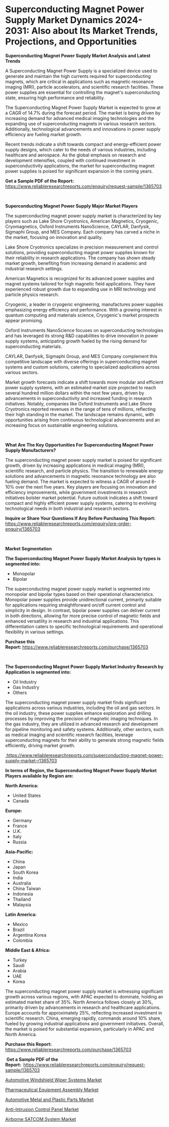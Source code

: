 <p><h1>Superconducting Magnet Power Supply Market Dynamics 2024-2031: Also about Its Market Trends, Projections, and Opportunities</h1></p><p><strong>Superconducting Magnet Power Supply Market Analysis and Latest Trends</strong></p>
<p><p>A Superconducting Magnet Power Supply is a specialized device used to generate and maintain the high currents required for superconducting magnets, which are critical in applications such as magnetic resonance imaging (MRI), particle accelerators, and scientific research facilities. These power supplies are essential for controlling the magnet's superconducting state, ensuring high performance and reliability.</p><p>The Superconducting Magnet Power Supply Market is expected to grow at a CAGR of 14.7% during the forecast period. The market is being driven by increasing demand for advanced medical imaging technologies and the expanding use of superconducting magnets in various research sectors. Additionally, technological advancements and innovations in power supply efficiency are fueling market growth. </p><p>Recent trends indicate a shift towards compact and energy-efficient power supply designs, which cater to the needs of various industries, including healthcare and aerospace. As the global emphasis on research and development intensifies, coupled with continued investment in superconductivity applications, the market for superconducting magnet power supplies is poised for significant expansion in the coming years.</p></p>
<p><strong>Get a Sample PDF of the Report:&nbsp;</strong> <a href="https://www.reliableresearchreports.com/enquiry/request-sample/1365703?utm_campaign=9&utm_medium=2&utm_source=Github&utm_content=ia&utm_term=11102024&utm_id=superconducting-magnet-power-supply">https://www.reliableresearchreports.com/enquiry/request-sample/1365703</a></p>
<p>&nbsp;</p>
<p><strong>Superconducting Magnet Power Supply Major Market Players</strong></p>
<p><p>The superconducting magnet power supply market is characterized by key players such as Lake Shore Cryotronics, American Magnetics, Cryogenic, Cryomagnetics, Oxford Instruments NanoScience, CAYLAR, Danfysik, Sigmaphi Group, and MES Company. Each company has carved a niche in the market, focusing on innovation and quality.</p><p>Lake Shore Cryotronics specializes in precision measurement and control solutions, providing superconducting magnet power supplies known for their reliability in research applications. The company has shown steady market growth, benefiting from increasing demand in academic and industrial research settings.</p><p>American Magnetics is recognized for its advanced power supplies and magnet systems tailored for high magnetic field applications. They have experienced robust growth due to expanding use in MRI technology and particle physics research.</p><p>Cryogenic, a leader in cryogenic engineering, manufactures power supplies emphasizing energy efficiency and performance. With a growing interest in quantum computing and materials science, Cryogenic's market prospects appear promising.</p><p>Oxford Instruments NanoScience focuses on superconducting technologies and has leveraged its strong R&D capabilities to drive innovation in power supply systems, anticipating growth fueled by the rising demand for superconducting materials.</p><p>CAYLAR, Danfysik, Sigmaphi Group, and MES Company complement this competitive landscape with diverse offerings in superconducting magnet systems and custom solutions, catering to specialized applications across various sectors.</p><p>Market growth forecasts indicate a shift towards more modular and efficient power supply systems, with an estimated market size projected to reach several hundred million dollars within the next few years, driven by advancements in superconductivity and increased funding in research initiatives. Notably, companies like Oxford Instruments and Lake Shore Cryotronics reported revenues in the range of tens of millions, reflecting their high standing in the market. The landscape remains dynamic, with opportunities arising from continuous technological advancements and an increasing focus on sustainable engineering solutions.</p></p>
<p>&nbsp;</p>
<p><strong>What Are The Key Opportunities For Superconducting Magnet Power Supply Manufacturers?</strong></p>
<p><p>The superconducting magnet power supply market is poised for significant growth, driven by increasing applications in medical imaging (MRI), scientific research, and particle physics. The transition to renewable energy solutions and advancements in magnetic resonance technology are also fueling demand. The market is expected to witness a CAGR of around 8-10% over the next five years. Key players are focusing on innovation and efficiency improvements, while government investments in research initiatives bolster market potential. Future outlook indicates a shift toward compact and highly efficient power supply systems, catering to evolving technological needs in both industrial and research sectors.</p></p>
<p><strong>Inquire or Share Your Questions If Any Before Purchasing This Report:</strong> <a href="https://www.reliableresearchreports.com/enquiry/pre-order-enquiry/1365703?utm_campaign=9&utm_medium=2&utm_source=Github&utm_content=ia&utm_term=11102024&utm_id=superconducting-magnet-power-supply">https://www.reliableresearchreports.com/enquiry/pre-order-enquiry/1365703</a></p>
<p>&nbsp;</p>
<p><strong>Market Segmentation</strong></p>
<p><strong>The Superconducting Magnet Power Supply Market Analysis by types is segmented into:</strong></p>
<p><ul><li>Monopolar</li><li>Bipolar</li></ul></p>
<p><p>The superconducting magnet power supply market is segmented into monopolar and bipolar types based on their operational characteristics. Monopolar power supplies provide unidirectional current, primarily suitable for applications requiring straightforward on/off current control and simplicity in design. In contrast, bipolar power supplies can deliver current in both directions, allowing for more precise control of magnetic fields and enhanced versatility in research and industrial applications. This differentiation caters to specific technological requirements and operational flexibility in various settings.</p></p>
<p><strong>Purchase this Report:&nbsp;</strong><a href="https://www.reliableresearchreports.com/purchase/1365703?utm_campaign=9&utm_medium=2&utm_source=Github&utm_content=ia&utm_term=11102024&utm_id=superconducting-magnet-power-supply">https://www.reliableresearchreports.com/purchase/1365703</a></p>
<p>&nbsp;</p>
<p><strong>The Superconducting Magnet Power Supply Market Industry Research by Application is segmented into:</strong></p>
<p><ul><li>Oil Industry</li><li>Gas Industry</li><li>Others</li></ul></p>
<p><p>The superconducting magnet power supply market finds significant applications across various industries, including the oil and gas sectors. In the oil industry, these power supplies enhance exploration and drilling processes by improving the precision of magnetic imaging techniques. In the gas industry, they are utilized in advanced research and development for pipeline monitoring and safety systems. Additionally, other sectors, such as medical imaging and scientific research facilities, leverage superconducting magnets for their ability to generate strong magnetic fields efficiently, driving market growth.</p></p>
<p><a href="https://www.reliableresearchreports.com/superconducting-magnet-power-supply-market-r1365703?utm_campaign=9&utm_medium=2&utm_source=Github&utm_content=ia&utm_term=11102024&utm_id=superconducting-magnet-power-supply">&nbsp;https://www.reliableresearchreports.com/superconducting-magnet-power-supply-market-r1365703</a></p>
<p><strong>In terms of Region, the Superconducting Magnet Power Supply Market Players available by Region are:</strong></p>
<p>
    <p> <strong> North America: </strong>
        <ul>
            <li>United States</li>
            <li>Canada</li>
        </ul>
        </p> 
    <p> <strong> Europe: </strong>
        <ul>
            <li>Germany</li>
            <li>France</li>
            <li>U.K.</li>
            <li>Italy</li>
            <li>Russia</li>
        </ul>
        </p> 
    <p> <strong> Asia-Pacific: </strong>
        <ul>
            <li>China</li>
            <li>Japan</li>
            <li>South Korea</li>
            <li>India</li>
            <li>Australia</li>
            <li>China Taiwan</li>
            <li>Indonesia</li>
            <li>Thailand</li>
            <li>Malaysia</li>
        </ul>
        </p> 
    <p> <strong> Latin America: </strong>
        <ul>
            <li>Mexico</li>
            <li>Brazil</li>
            <li>Argentina Korea</li>
            <li>Colombia</li>
        </ul>
        </p> 
    <p> <strong> Middle East & Africa: </strong>
        <ul>
            <li>Turkey</li>
            <li>Saudi</li>
            <li>Arabia</li>
            <li>UAE</li>
            <li>Korea</li>
        </ul>
    </p>
    </p>
<p><p>The superconducting magnet power supply market is witnessing significant growth across various regions, with APAC expected to dominate, holding an estimated market share of 35%. North America follows closely at 30%, primarily driven by advancements in research and healthcare applications. Europe accounts for approximately 25%, reflecting increased investment in scientific research. China, emerging rapidly, commands around 10% share, fueled by growing industrial applications and government initiatives. Overall, the market is poised for substantial expansion, particularly in APAC and North America.</p></p>
<p><strong>Purchase this Report: </strong><a href="https://www.reliableresearchreports.com/purchase/1365703?utm_campaign=9&utm_medium=2&utm_source=Github&utm_content=ia&utm_term=11102024&utm_id=superconducting-magnet-power-supply">https://www.reliableresearchreports.com/purchase/1365703</a></p>
<p>&nbsp;<strong>Get a Sample PDF of the Report:&nbsp;&nbsp;</strong><a href="https://www.reliableresearchreports.com/enquiry/request-sample/1365703?utm_campaign=9&utm_medium=2&utm_source=Github&utm_content=ia&utm_term=11102024&utm_id=superconducting-magnet-power-supply">https://www.reliableresearchreports.com/enquiry/request-sample/1365703</a></p>
<p><strong></strong></p>
<p><p><a href="https://www.linkedin.com/pulse/consumer-behavior-shifts-automotive-windshield-wiper-t0e8c?utm_campaign=9&utm_medium=2&utm_source=Github&utm_content=ia&utm_term=11102024&utm_id=superconducting-magnet-power-supply">Automotive Windshield Wiper Systems Market</a></p><p><a href="https://www.linkedin.com/pulse/market-trends-global-pharmaceutical-equipment-assembly-forecast-vehce?utm_campaign=9&utm_medium=2&utm_source=Github&utm_content=ia&utm_term=11102024&utm_id=superconducting-magnet-power-supply">Pharmaceutical Equipment Assembly Market</a></p><p><a href="https://www.linkedin.com/pulse/automotive-metal-plastic-parts-market-size-share-analysis-hgkce?utm_campaign=9&utm_medium=2&utm_source=Github&utm_content=ia&utm_term=11102024&utm_id=superconducting-magnet-power-supply">Automotive Metal and Plastic Parts Market</a></p><p><a href="https://issuu.com/reportprime-2/docs/anti-intrusion-control-panel-market_5276a39a378076?utm_campaign=9&utm_medium=2&utm_source=Github&utm_content=ia&utm_term=11102024&utm_id=superconducting-magnet-power-supply">Anti-Intrusion Control Panel Market</a></p><p><a href="https://issuu.com/reportprime-2/docs/airborne-satcom-system-market-size-_6d2ebde1e6e350?utm_campaign=9&utm_medium=2&utm_source=Github&utm_content=ia&utm_term=11102024&utm_id=superconducting-magnet-power-supply">Airborne SATCOM System Market</a></p></p>